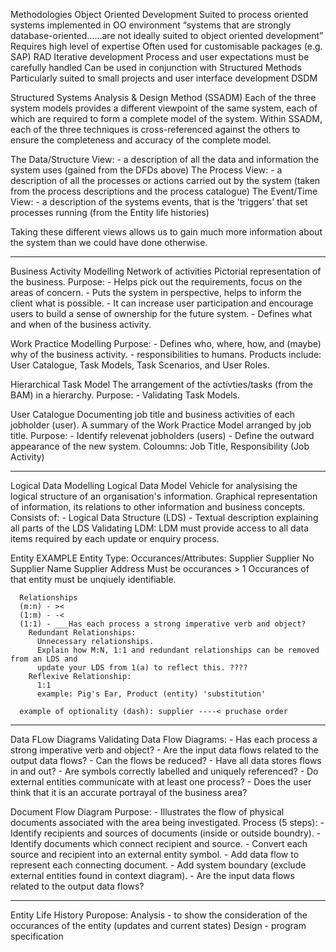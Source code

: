 Methodologies
Object Oriented Development
  Suited to process oriented systems implemented in OO environment
  “systems that are strongly database-oriented……are not ideally suited to object oriented development”
   Requires high level of expertise
   Often used for customisable packages (e.g. SAP)
RAD
  Iterative development
  Process and user expectations must be carefully handled
  Can be used in conjunction with Structured Methods
  Particularly suited to small projects and user interface development
  DSDM

Structured Systems Analysis & Design Method (SSADM)
  Each of the three system models provides a different viewpoint of the same system, 
  each of which are required to form a complete model of the system. 
  Within SSADM, each of the three techniques is cross-referenced against the others to ensure the completeness and accuracy 
  of the complete model.

  The Data/Structure View: 
    - a description of all the data and information the system uses (gained from the DFDs above)
  The Process View:
    - a description of all the processes or actions carried out by the system (taken from the process descriptions and the 
      process catalogue)
  The Event/Time View:
    - a description of the systems events, that is the 'triggers' that set processes running (from the Entity life histories)
  
  Taking these different views allows us to gain much more information about the system than we could have done otherwise.
__________________________________________________

Business Activity Modelling
  Network of activities
  Pictorial representation of the business.
  Purpose:
    - Helps pick out the requirements, focus on the areas of concern. 
    - Puts the system in perspective, helps to inform the client what is possible.
    - It can increase user participation and encourage users to build a sense of ownership for the future system.
    - Defines what and when of the business activity.
    
Work Practice Modelling
  Purpose:
    - Defines who, where, how, and (maybe) why of the business activity. 
    -  responsibilities to humans.
    Products include: User Catalogue, Task Models, Task Scenarios, and User Roles.
  
Hierarchical Task Model
  The arrangement of the activties/tasks (from the BAM) in a hierarchy.
  Purpose:
    - Validating Task Models.
    
User Catalogue
  Documenting job title and business activities of each jobholder (user). A summary of the Work Practice Model arranged by 
  job title.
  Purpose:
    - Identify relevenat jobholders (users)
    - Define the outward appearance of the new system.
   Coloumns: Job Title, Responsibility (Job Activity)
   
   
______________________________________________________

Logical Data Modelling
  Logical Data Model
    Vehicle for analysising the logical structure of an organisation's information.
    Graphical representation of information, its relations to other information and business concepts.
    Consists of:
      - Logical Data Structure (LDS)
      - Textual description explaining all parts of the LDS
   Validating LDM:
    LDM must provide access to all data items required by each update or enquiry process.
      
  Entity
    EXAMPLE
    Entity Type:           Occurances/Attributes:
     Supplier               Supplier No
                            Supplier Name
                            Supplier Address
    Must be occurances > 1
    Occurances of that entity must be unqiuely identifiable.
    
      Relationships
      (m:n) - ><
      (1:m) - -<
      (1:1) - ___Has each process a strong imperative verb and object?
        Redundant Relationships:
          Unnecessary relationships.
          Explain how M:N, 1:1 and redundant relationships can be removed from an LDS and
          update your LDS from 1(a) to reflect this. ????
        Reflexive Relationship:
          1:1
          example: Pig's Ear, Product (entity) 'substitution'
      
      example of optionality (dash): supplier ----< pruchase order
______________________________________________________

Data FLow Diagrams
  Validating Data Flow Diagrams:
    - Has each process a strong imperative verb and object?
    - Are the input data flows related to the output data flows?
    - Can the flows be reduced?
    - Have all data stores flows in and out?
    - Are symbols correctly labelled and uniquely referenced?
    - Do external entities communicate with at least one process?
    - Does the user think that it is an accurate portrayal of the business area?
    
Document Flow Diagram
    Purpose:
     - Illustrates the flow of physical documents associated with the area being investigated. 
    Process (5 steps):
      - Identify recipients and sources of documents (inside or outside boundry).
      - Identify documents which connect recipient and source.
      - Convert each source and recipient into an external entity symbol.
      - Add data flow to represent each connecting document.
      - Add system boundary (exclude external entities found in context diagram).
      - Are the input data flows related to the output data flows?
______________________________________________________

Entity Life History
  Puropose:
   Analysis - to show the consideration of the occurances of the entity (updates and current states)
   Design - program specification
